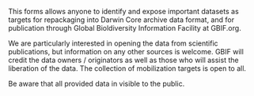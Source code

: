 This forms allows anyone to identify and expose important datasets as targets for repackaging into Darwin Core archive data format, and for publication through Global Bioldiversity Information Facility at GBIF.org. 

We are particularly interested in opening the data from scientific publications, but information on any other sources is welcome. GBIF will credit the data owners / originators as well as those who will assist the liberation of the data. The collection of mobilization targets is open to all. 

Be aware that all provided data in visible to the public.